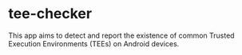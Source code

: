 tee-checker
===========

This app aims to detect and report the existence of common Trusted Execution Environments (TEEs) on Android devices.
